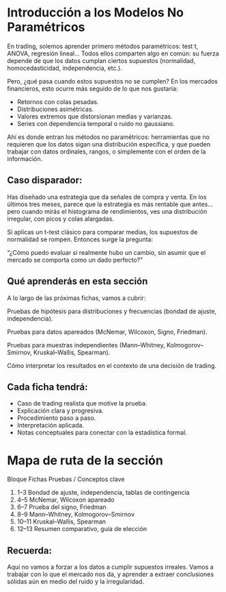# Introducción a los Modelos No Paramétricos

En trading, solemos aprender primero métodos paramétricos: test t, ANOVA, regresión lineal…
Todos ellos comparten algo en común: su fuerza depende de que los datos cumplan ciertos supuestos (normalidad, homocedasticidad, independencia, etc.).

Pero, ¿qué pasa cuando estos supuestos no se cumplen?
En los mercados financieros, esto ocurre más seguido de lo que nos gustaría:

* Retornos con colas pesadas.
* Distribuciones asimétricas.
* Valores extremos que distorsionan medias y varianzas.
* Series con dependencia temporal o ruido no gaussiano.

Ahí es donde entran los métodos no paramétricos: herramientas que no requieren que los datos sigan una distribución específica, y que pueden trabajar con datos ordinales, rangos, o simplemente con el orden de la información.

## Caso disparador:

Has diseñado una estrategia que da señales de compra y venta.
En los últimos tres meses, parece que la estrategia es más rentable que antes… pero cuando mirás el histograma de rendimientos, ves una distribución irregular, con picos y colas alargadas.

Si aplicas un t-test clásico para comparar medias, los supuestos de normalidad se rompen.
Entonces surge la pregunta:

“¿Cómo puedo evaluar si realmente hubo un cambio, sin asumir que el mercado se comporta como un dado perfecto?”

## Qué aprenderás en esta sección

A lo largo de las próximas fichas, vamos a cubrir:

Pruebas de hipótesis para distribuciones y frecuencias (bondad de ajuste, independencia).

Pruebas para datos apareados (McNemar, Wilcoxon, Signo, Friedman).

Pruebas para muestras independientes (Mann–Whitney, Kolmogorov–Smirnov, Kruskal–Wallis, Spearman).

Cómo interpretar los resultados en el contexto de una decisión de trading.

## Cada ficha tendrá:

* Caso de trading realista que motive la prueba.
* Explicación clara y progresiva.
* Procedimiento paso a paso.
* Interpretación aplicada.
* Notas conceptuales para conectar con la estadística formal.

# Mapa de ruta de la sección
Bloque	Fichas	Pruebas / Conceptos clave
1.	1–3	Bondad de ajuste, independencia, tablas de contingencia
2.	4–5	McNemar, Wilcoxon apareado
3.	6–7	Prueba del signo, Friedman
4.	8–9	Mann–Whitney, Kolmogorov–Smirnov
5.	10–11	Kruskal–Wallis, Spearman
6.	12–13	Resumen comparativo, guía de elección

## Recuerda:
Aquí no vamos a forzar a los datos a cumplir supuestos irreales. Vamos a trabajar con lo que el mercado nos da, y aprender a extraer conclusiones sólidas aún en medio del ruido y la irregularidad.

